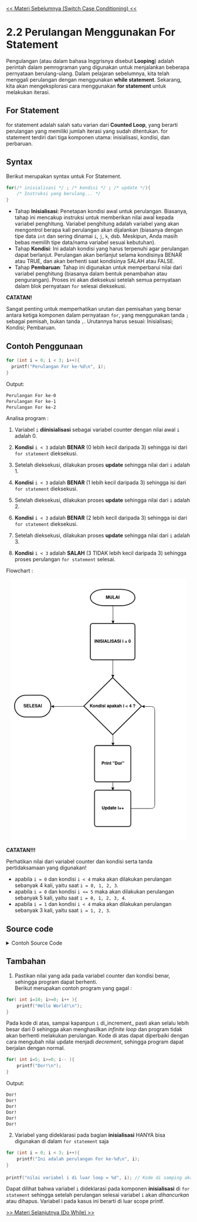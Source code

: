 [<< Materi Sebelumnya (Switch Case Conditioning) <<](SwitchCase.md)
# 2.2 Perulangan Menggunakan For Statement

Pengulangan (atau dalam bahasa Inggrisnya disebut **Looping**) adalah perintah dalam pemrograman yang digunakan untuk menjalankan beberapa pernyataan berulang-ulang. Dalam pelajaran sebelumnya, kita telah menggali perulangan dengan menggunakan **while statement**. Sekarang, kita akan mengeksplorasi cara menggunakan **for statement** untuk melakukan iterasi.

## For Statement
for statement adalah salah satu varian dari **Counted Loop**, yang berarti perulangan yang memiliki jumlah iterasi yang sudah ditentukan. for statement terdiri dari tiga komponen utama: inisialisasi, kondisi, dan perbaruan.

## Syntax
Berikut merupakan syntax untuk For Statement.
```c
for(/* inisialisasi */ ; /* kondisi */ ; /* update */){
    /* Instruksi yang berulang... */
}
```
- Tahap **Inisialisasi**: Penetapan kondisi awal untuk perulangan. Biasanya, tahap ini mencakup instruksi untuk memberikan nilai awal kepada variabel penghitung. Variabel penghitung adalah variabel yang akan mengontrol berapa kali perulangan akan dijalankan (biasanya dengan tipe data `int` dan sering dinamai `i`, `j`, `k`, dsb. Meskipun, Anda masih bebas memilih tipe data/nama variabel sesuai kebutuhan).
- Tahap **Kondisi**: Ini adalah kondisi yang harus terpenuhi agar perulangan dapat berlanjut. Perulangan akan berlanjut selama kondisinya BENAR atau TRUE, dan akan berhenti saat kondisinya SALAH atau FALSE.
- Tahap **Pembaruan**: Tahap ini digunakan untuk memperbarui nilai dari variabel penghitung (biasanya dalam bentuk penambahan atau pengurangan). Proses ini akan dieksekusi setelah semua pernyataan dalam blok pernyataan `for` selesai dieksekusi.

**CATATAN!**

Sangat penting untuk memperhatikan urutan dan pemisahan yang benar antara ketiga komponen dalam pernyataan `for`, yang menggunakan tanda `;` sebagai pemisah, bukan tanda `,`. Urutannya harus sesuai: Inisialisasi; Kondisi; Pembaruan.

## Contoh Penggunaan
```c
for (int i = 0; i < 3; i++){
  printf("Perulangan For ke-%d\n", i);
}
```
Output:
```
Perulangan For ke-0
Perulangan For ke-1
Perulangan For ke-2
```
Analisa program : 
1. Variabel `i` **diinisialisasi** sebagai variabel counter dengan nilai awal `i` adalah 0.

2. **Kondisi** `i < 3` adalah **BENAR** (0 lebih kecil daripada 3) sehingga isi dari `for statement` dieksekusi.

3. Setelah dieksekusi, dilakukan proses **update** sehingga nilai dari `i` adalah 1.

4. **Kondisi** `i < 3` adalah **BENAR** (1 lebih kecil daripada 3) sehingga isi dari `for statement` dieksekusi.

5. Setelah dieksekusi, dilakukan proses **update** sehingga nilai dari `i` adalah 2.

6. **Kondisi** `i < 3` adalah **BENAR** (2 lebih kecil daripada 3) sehingga isi dari `for statement` dieksekusi.

7. Setelah dieksekusi, dilakukan proses **update** sehingga nilai dari `i` adalah 3.

8. **Kondisi** `i < 3` adalah **SALAH** (3 TIDAK lebih kecil daripada 3) sehingga proses perulangan `for statement` selesai.

Flowchart : 
<p align ="center">  <img width = "480" height "380" src = "https://github.com/Monashr/DP2023/blob/main/Material/for_.png" </p>

**CATATAN!!!**

Perhatikan nilai dari variabel counter dan kondisi serta tanda pertidaksamaan yang digunakan!
- apabila `i = 0` dan kondisi `i < 4` maka akan dilakukan perulangan sebanyak 4 kali, yaitu saat `i = 0, 1, 2, 3`.
- apabila `i = 0` dan kondisi `i <= 5` maka akan dilakukan perulangan sebanyak 5 kali, yaitu saat `i = 0, 1, 2, 3, 4`.
- apabila `i = 1` dan kondisi `i < 4` maka akan dilakukan perulangan sebanyak 3 kali, yaitu saat `i = 1, 2, 3`.

## Source code

<details>
<summary>Contoh Source Code</summary>

```c
#include <stdio.h>

int main(){
    int jumlah;

    printf("Masukkan jumlah perulangan : ");
    scanf("%d", &count);
    
    for (int i = 1; i <= jumlah; i++){
        printf("Ini adalah perulangan For ke-%d\n", i);
    }
    return 0;
}

/*
Output:

Masukkan jumlah perulangan : 4
Ini adalah perulangan For ke-1
Ini adalah perulangan For ke-2
Ini adalah perulangan For ke-3
*/
```
</details>
    
## Tambahan
1. Pastikan nilai yang ada pada variabel counter dan kondisi benar, sehingga program dapat berhenti.\
Berikut merupakan contoh program yang gagal :
```c
for( int i=10; i>=0; i++ ){
    printf("Hello World!\n");
}
```
Pada kode di atas, sampai kapanpun `i` di_increment_ pasti akan selalu lebih besar dari 0 sehingga akan menghasilkan _infinite loop_ dan program tidak akan berhenti melakukan perulangan.
Kode di atas dapat diperbaiki dengan cara mengubah nilai update menjadi _decrement_, sehingga program dapat berjalan dengan normal.
```c
for( int i=5; i>=0; i-- ){
    printf("Dor!\n");
}
```
Output:
```
Dor!
Dor!
Dor!
Dor!
Dor!
Dor!
```

2. Variabel yang dideklarasi pada bagian **inisialisasi** HANYA bisa digunakan di dalam `for statement` saja
```c
for (int i = 0; i < 3; i++){
    printf("Ini adalah perulangan For ke-%d\n", i);
}

printf("nilai variabel i di luar loop = %d", i); // Kode di samping akan menyebabkan error
```
Dapat dilihat bahwa variabel `i` dideklarasi pada komponen **inisialisasi** di `for statement` sehingga setelah perulangan selesai variabel `i` akan _dihancurkan_  atau dihapus. Variabel i pada kasus ini berarti di luar scope printf.

[>> Materi Selanjutnya (Do While) >>](3-DoWhile.md)